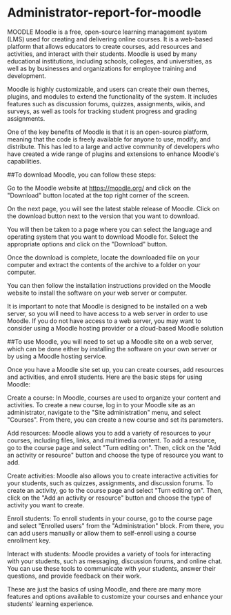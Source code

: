 # Administrator-report-for-moodle
MOODLE
Moodle is a free, open-source learning management system (LMS) used for creating and delivering online courses. It is a web-based platform that allows educators to create courses, add resources and activities, and interact with their students. Moodle is used by many educational institutions, including schools, colleges, and universities, as well as by businesses and organizations for employee training and development.

Moodle is highly customizable, and users can create their own themes, plugins, and modules to extend the functionality of the system. It includes features such as discussion forums, quizzes, assignments, wikis, and surveys, as well as tools for tracking student progress and grading assignments.

One of the key benefits of Moodle is that it is an open-source platform, meaning that the code is freely available for anyone to use, modify, and distribute. This has led to a large and active community of developers who have created a wide range of plugins and extensions to enhance Moodle's capabilities.


##To download Moodle, you can follow these steps:

Go to the Moodle website at https://moodle.org/ and click on the "Download" button located at the top right corner of the screen.

On the next page, you will see the latest stable release of Moodle. Click on the download button next to the version that you want to download.

You will then be taken to a page where you can select the language and operating system that you want to download Moodle for. Select the appropriate options and click on the "Download" button.

Once the download is complete, locate the downloaded file on your computer and extract the contents of the archive to a folder on your computer.

You can then follow the installation instructions provided on the Moodle website to install the software on your web server or computer.

It is important to note that Moodle is designed to be installed on a web server, so you will need to have access to a web server in order to use Moodle. If you do not have access to a web server, you may want to consider using a Moodle hosting provider or a cloud-based Moodle solution

##To use Moodle, you will need to set up a Moodle site on a web server, which can be done either by installing the software on your own server or by using a Moodle hosting service.

Once you have a Moodle site set up, you can create courses, add resources and activities, and enroll students. Here are the basic steps for using Moodle:

Create a course: In Moodle, courses are used to organize your content and activities. To create a new course, log in to your Moodle site as an administrator, navigate to the "Site administration" menu, and select "Courses". From there, you can create a new course and set its parameters.

Add resources: Moodle allows you to add a variety of resources to your courses, including files, links, and multimedia content. To add a resource, go to the course page and select "Turn editing on". Then, click on the "Add an activity or resource" button and choose the type of resource you want to add.

Create activities: Moodle also allows you to create interactive activities for your students, such as quizzes, assignments, and discussion forums. To create an activity, go to the course page and select "Turn editing on". Then, click on the "Add an activity or resource" button and choose the type of activity you want to create.

Enroll students: To enroll students in your course, go to the course page and select "Enrolled users" from the "Administration" block. From there, you can add users manually or allow them to self-enroll using a course enrollment key.

Interact with students: Moodle provides a variety of tools for interacting with your students, such as messaging, discussion forums, and online chat. You can use these tools to communicate with your students, answer their questions, and provide feedback on their work.

These are just the basics of using Moodle, and there are many more features and options available to customize your courses and enhance your students' learning experience.
